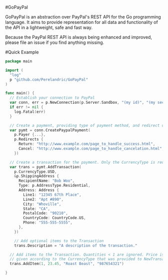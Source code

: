 #GoPayPal

GoPayPal is an abstraction over PayPal's REST API for the Go programming language. It aims to provide representation for all data and functionality of the API in a lightweight, safe and fast way.

Because the PayPal REST API is always being enhanced and improved, please file an issue if you find anything missing.

#Quick Example

``` go
package main

import (
  "log"
  p "github.com/Perelandric/GoPayPal"
)

func main() {
  // Establish your connection to PayPal
  var conn, err = p.NewConnection(p.Server.Sandbox, "(my id)", "(my secret)")
  if err != nil {
    log.Fatal(err)
  }

  // Create a payment, providing type of payment method, and redirect urls
  var pymt = conn.CreatePaypalPayment(
    p.Payer {...},
    p.Redirects {
      Return: "http://www.example.com/page_to_handle_success.html",
      Cancel: "http://www.example.com/page_to_handle_cancelation.html",
    })

  // Create a transaction for the payment. Only the CurrencyType is required.
  var trans = pymt.AddTransaction(
    p.CurrencyType.USD,
    &p.ShippingAddress {
      RecipientName: "Bob Woo",
      Type: p.AddressType.Residential,
      Address: Address {
      	Line1: "12345 67th Place",
        Line2: "Apt #890",
        City: "Whoville",
        State: "CA",
        PostalCode: "90210",
        CountryCode: CountryCode.US,
        Phone: "555-555-5555",
      },
    })

    // Add optional items to the Transaction
    trans.Description = "A description of the transaction."

  // Add items to the Transaction. Quantities < 1 are ignored. Price is to be
  // given according to the CurrencyType that was provided to NewTransaction().
  trans.AddItem(1, 23.45, "Roast Beast", "987654321")

}
```
